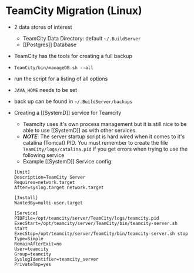 ---
---

# TeamCity Migration (Linux)

- 2 data stores of interest
  - TeamCity Data Directory: default `~/.BuildServer`
  - [[Postgres]] Database

- TeamCity has the tools for creating a full backup
 - `TeamCity/bin/manageDB.sh --all`
 - run the script for a listing of all options
 - `JAVA_HOME` needs to be set
 - back up can be found in `~/.BuildServer/backups`

- Creating a [[SystemD]] service for Teamcity
  - Teamcity uses it's own process management but it is still nice to be able to use [[SystemD]] as with other services. 
  - ***NOTE***: The server startup script is hard wired when it comes to it's catalina (Tomcat) PID. You must remember to create the file `TeamCity/logs/catalina.pid` if you get errors when trying to use the following service
  - Example [[SystemD]] Service config:
  ```
  [Unit]
  Description=TeamCity Server
  Requires=network.target
  After=syslog.target network.target

  [Install]
  WantedBy=multi-user.target

  [Service]
  PIDFile=/opt/teamcity/server/TeamCity/logs/teamcity.pid
  ExecStart=/opt/teamcity/server/TeamCity/bin/teamcity-server.sh start 
  ExecStop=/opt/teamcity/server/TeamCity/bin/teamcity-server.sh stop
  Type=Simple
  RemainAfterExit=no
  User=teamcity
  Group=teamcity
  SyslogIdentifier=teamcity_server
  PrivateTmp=yes
  ```
